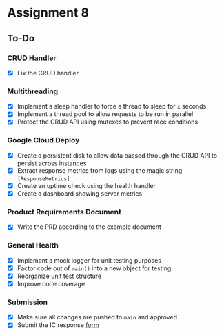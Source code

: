 # Assignment 8

## To-Do

### CRUD Handler

- [x] Fix the CRUD handler

### Multithreading

- [x] Implement a sleep handler to force a thread to sleep for `x` seconds
- [x] Implement a thread pool to allow requests to be run in parallel
- [x] Protect the CRUD API using mutexes to prevent race conditions

### Google Cloud Deploy

- [x] Create a persistent disk to allow data passed through the CRUD API to persist across instances
- [x] Extract response metrics from logs using the magic string `[ResponseMetrics]`
- [x] Create an uptime check using the health handler
- [x] Create a dashboard showing server metrics

### Product Requirements Document

- [x] Write the PRD according to the example document

### General Health

- [x] Implement a mock logger for unit testing purposes
- [x] Factor code out of `main()` into a new object for testing
- [x] Reorganize unit test structure
- [x] Improve code coverage

### Submission

- [x] Make sure all changes are pushed to `main` and approved
- [x] Submit the IC response [form](https://docs.google.com/forms/d/e/1FAIpQLSdp7Tc1g7k9dxmAnsiasOj4TftN2OJqDzSPRlhyfGvWrrKryQ/viewform)